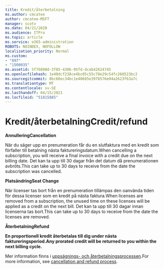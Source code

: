 ```yaml
---
title: Kredit/återbetalning
ms.author: cmcatee
author: cmcatee-MSFT
manager: scotv
ms.date: 04/21/2020
ms.audience: ITPro
ms.topic: article
ms.service: o365-administration
ROBOTS: NOINDEX, NOFOLLOW
localization_priority: Normal
ms.custom:
- "897"
- "1500035"
ms.assetid: 5f76890d-3f85-430b-95fd-dcab42624745
ms.openlocfilehash: 1e40dcf238ce4bc05c55c78e29c54fc260523bc2
ms.sourcegitcommit: 8bc60ec34bc1e40685e3976576e04a2623f63a7c
ms.translationtype: MT
ms.contentlocale: sv-SE
ms.lasthandoff: 04/15/2021
ms.locfileid: "51815885"
---
```

# <a name="creditrefund"></a><span data-ttu-id="eafac-102">Kredit/återbetalning</span><span class="sxs-lookup"><span data-stu-id="eafac-102">Credit/refund</span></span>

<span data-ttu-id="eafac-103">**Annullering**</span><span class="sxs-lookup"><span data-stu-id="eafac-103">**Cancellation**</span></span>
  
<span data-ttu-id="eafac-104">När du säger upp en prenumeration får du en slutfaktura med en kredit som förfaller till betalning nästa faktureringsdatum.</span><span class="sxs-lookup"><span data-stu-id="eafac-104">When cancelling a subscription, you will receive a final invoice with a credit due on the next billing date.</span></span> <span data-ttu-id="eafac-105">Det kan ta upp till 30 dagar från det datum då prenumerationen avbröts.</span><span class="sxs-lookup"><span data-stu-id="eafac-105">This can take up to 30 days to receive from the date the subscription was cancelled.</span></span>
  
<span data-ttu-id="eafac-106">**Platsändring**</span><span class="sxs-lookup"><span data-stu-id="eafac-106">**Seat Change**</span></span>
  
<span data-ttu-id="eafac-107">När licenser tas bort från en prenumeration tillämpas den oanvända tiden för dessa licenser som en kredit på nästa faktura.</span><span class="sxs-lookup"><span data-stu-id="eafac-107">When licenses are removed from a subscription, the unused time on these licenses will be applied as a credit on the next bill.</span></span> <span data-ttu-id="eafac-108">Det kan ta upp till 30 dagar innan licenserna tas bort.</span><span class="sxs-lookup"><span data-stu-id="eafac-108">This can take up to 30 days to receive from the date the licenses are removed.</span></span>

<span data-ttu-id="eafac-109">**Återbetalning**</span><span class="sxs-lookup"><span data-stu-id="eafac-109">**Refund**</span></span>

<span data-ttu-id="eafac-110">**En proportionell kredit återbetalas till dig under nästa faktureringsperiod.**</span><span class="sxs-lookup"><span data-stu-id="eafac-110">**Any prorated credit will be returned to you within the next billing cycle.**</span></span>

<span data-ttu-id="eafac-111">Mer information finns i [uppsägnings- och återbetalningsprocessen](https://docs.microsoft.com/microsoft-365/commerce/subscriptions/cancel-your-subscription?view=o365-worldwide).</span><span class="sxs-lookup"><span data-stu-id="eafac-111">For more information, see [cancellation and refund process](https://docs.microsoft.com/microsoft-365/commerce/subscriptions/cancel-your-subscription?view=o365-worldwide).</span></span> 
